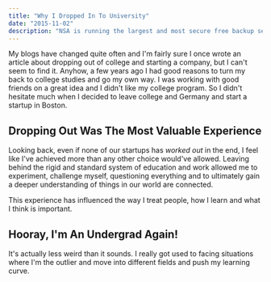 ```yaml
---
title: "Why I Dropped In To University"
date: "2015-11-02"
description: "NSA is running the largest and most secure free backup service ever built. Still I couldn’t find any proper command-line backup tool to quickly compress and send my files to their service. So I’ve decided to introduce nsync."
---
```


My blogs have changed quite often and I'm fairly sure I once wrote an article about dropping 
out of college and starting a company, but I can't seem to find it. Anyhow, a few years ago I had 
good reasons to turn my back to college studies and go my own way. I was working with good friends
on a great idea and I didn't like my college program. So I didn't hesitate much when I decided
to leave college and Germany and start a startup in Boston.

## Dropping Out Was The Most Valuable Experience

Looking back, even if none of our startups has *worked out* in the end, I feel like I've achieved more
than any other choice would've allowed. Leaving behind the rigid and standard system of education and
work allowed me to experiment, challenge myself, questioning everything and to ultimately gain a deeper 
understanding of things in our world are connected.

This experience has influenced the way I treat people, how I learn and what I think is important.

## Hooray, I'm An Undergrad Again!

It's actually less weird than it sounds. I really got used to facing situations where I'm the outlier and
move into different fields and push my learning curve.